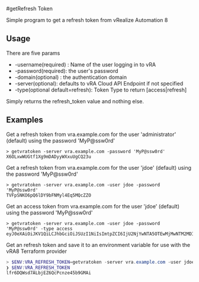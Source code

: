 #getRefresh Token 

Simple program to get a refresh token from vRealize Automation 8


## Usage

There are five params

* -username(required) : Name of the user logging in to vRA
* -password(required): the user's password
* -domain(optional) : the authentication domain
* -server(optional): defaults to vRA Cloud API Endpoint if not specified
* -type(optional default=refresh): Token Type to return [access|refresh]

Simply returns the refresh_token value and nothing else.


## Examples

Get a refresh token from vra.example.com for the user 'administrator' (default) using the password 'MyP@ssw0rd'
```
> getvratoken -server vra.example.com -password 'MyP@ssw0rd'
X6OLxwWUGtf1Xg9mDADyyWXxuUgCQ23u
```

Get a refresh token from vra.example.com for the user 'jdoe' (default) using the password 'MyP@ssw0rd'
```
> getvratoken -server vra.example.com -user jdoe -password 'MyP@ssw0rd'
TVFpSNKO6pQ6lDY9bFNMyl4Eq5MQcZZO
```

Get an access token from vra.example.com for the user 'jdoe' (default) using the password 'MyP@ssw0rd'
```
> getvratoken -server vra.example.com -user jdoe -password 'MyP@ssw0rd' -type access
eyJ0eXAiOiJKV1QiLCJhbGciOiJSUzI1NiIsImtpZCI6IjU2NjYwNTA5OTEwMjMwNTM2MDIifQeyJpc3MiOiJDTj1QcmVsdWRlIElkZW50aXR5IFNlcnZpY2UsT1U9Q01CVSxPPVZNd2FyZSxMPVNvZmlhLFNUPVNvZmlhLEM9QkciLCJpYXQ...
```
Get an refresh token and save it to an environment variable for use with the vRA8 Terraform provider
```powershell
> $ENV:VRA_REFRESH_TOKEN=getvratoken -server vra.example.com -user jdoe -password 'MyP@ssw0rd'
❯ $ENV:VRA_REFRESH_TOKEN
lfr6DQWsd7ALbjEZ6QcPcnze45b9GMAi
```